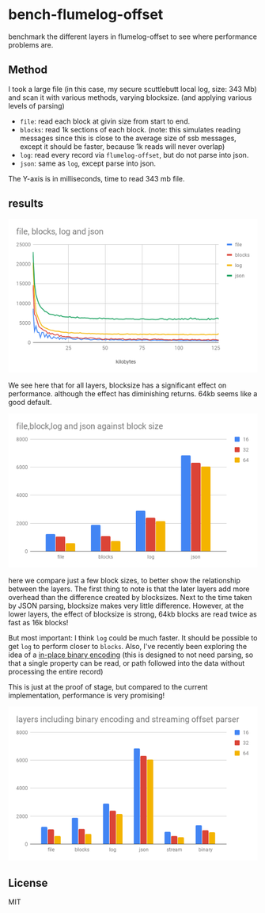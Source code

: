 # bench-flumelog-offset

benchmark the different layers in flumelog-offset to see where performance problems are.

## Method

I took a large file (in this case, my secure scuttlebutt local log, size: 343 Mb) and scan it
with various methods, varying blocksize. (and applying various levels of parsing)

* `file`: read each block at givin size from start to end.
* `blocks`: read 1k sections of each block. (note: this simulates reading messages since this is close to the average size of ssb messages, except it should be faster, because 1k reads will never overlap)
* `log`: read every record via `flumelog-offset`, but do not parse into json.
* `json`: same as `log`, except parse into json.

The Y-axis is in milliseconds, time to read 343 mb file.

## results

![read time as block size increases](./images/linegraph.png)

We see here that for all layers, blocksize has a significant effect on performance.
although the effect has diminishing returns. 64kb seems like a good default.

![read time at 16, 32, and 64 kb blocks](./images/barchart.png)

here we compare just a few block sizes, to better show the relationship between
the layers. The first thing to note is that the later layers add more overhead
than the difference created by blocksizes. Next to the time taken by JSON parsing,
blocksize makes very little difference. However, at the lower layers, the effect
of blocksize is strong, 64kb blocks are read twice as fast as 16k blocks!

But most important: I think `log` could be much faster. It should be possible
to get `log` to perform closer to `blocks`. Also, I've recently been exploring
the idea of a [in-place binary encoding](https://github.com/dominictarr/binary)
(this is designed to not need parsing, so that a single property can be read,
or path followed into the data without processing the entire record)

This is just at the proof of stage, but compared to the current implementation,
performance is very promising!

![selected blocksizes compared to proof of concept formats](./images/barchart2.png)

## License

MIT



